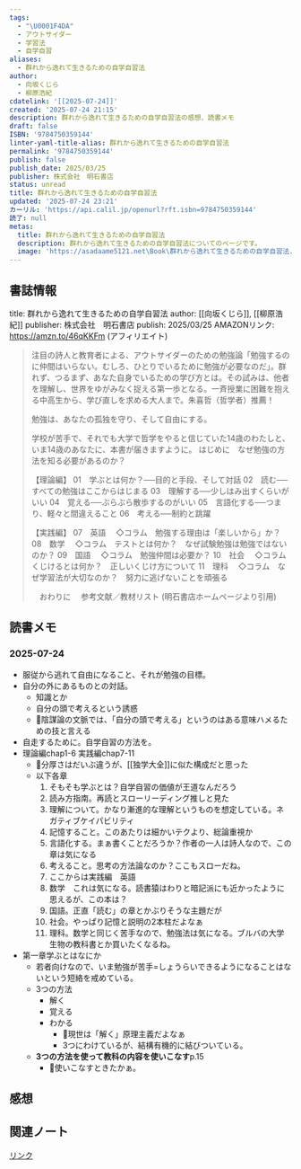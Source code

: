 ```yaml
---
tags:
  - "\U0001F4DA"
  - アウトサイダー
  - 学習法
  - 自学自習
aliases:
  - 群れから逸れて生きるための自学自習法
author:
  - 向坂くじら
  - 柳原浩紀
cdatelink: '[[2025-07-24]]'
created: '2025-07-24 21:15'
description: 群れから逸れて生きるための自学自習法の感想、読書メモ
draft: false
ISBN: '9784750359144'
linter-yaml-title-alias: 群れから逸れて生きるための自学自習法
permalink: '9784750359144'
publish: false
publish_date: 2025/03/25
publisher: 株式会社　明石書店
status: unread
title: 群れから逸れて生きるための自学自習法
updated: '2025-07-24 23:21'
カーリル: 'https://api.calil.jp/openurl?rft.isbn=9784750359144'
読了: null
metas:
  title: 群れから逸れて生きるための自学自習法
  description: 群れから逸れて生きるための自学自習法についてのページです。
  image: 'https://asadaame5121.net\Book\群れから逸れて生きるための自学自習法.png'
---
```

## 書誌情報
title: 群れから逸れて生きるための自学自習法
author: [[向坂くじら]], [[柳原浩紀]]
publisher: 株式会社　明石書店
publish: 2025/03/25
AMAZONリンク: https://amzn.to/46qKKFm (アフィリエイト)

> 注目の詩人と教育者による、アウトサイダーのための勉強論「勉強するのに仲間はいらない。むしろ、ひとりでいるために勉強が必要なのだ」。群れず、つるまず、あなた自身でいるための学び方とは。その試みは、他者を理解し、世界をゆがみなく捉える第一歩となる。一斉授業に困難を抱える中高生から、学び直しを求める大人まで。朱喜哲（哲学者）推薦！
> 
> 勉強は、あなたの孤独を守り、そして自由にする。
> 
> 学校が苦手で、それでも大学で哲学をやると信じていた14歳のわたしと、いま14歳のあなたに、本書が届きますように。
> はじめに　なぜ勉強の方法を知る必要があるのか？
> 
> 【理論編】
> 01　学ぶとは何か？──目的と手段、そして対話
> 02　読む──すべての勉強はここからはじまる
> 03　理解する──少しはみ出すくらいがいい
> 04　覚える──ぶらぶら散歩するのがいい
> 05　言語化する──つまり、軽々と間違えること
> 06　考える──制約と跳躍
> 
> 【実践編】
> 07　英語
> 　◇コラム　勉強する理由は「楽しいから」か？
> 08　数学
> 　◇コラム　テストとは何か？　なぜ試験勉強は勉強ではないのか？
> 09　国語
> 　◇コラム　勉強仲間は必要か？
> 10　社会
> 　◇コラム　くじけるとは何か？　正しいくじけ方について
> 11　理科
> 　◇コラム　なぜ学習法が大切なのか？　努力に逃げないことを頑張る
> 
> 　おわりに
> 　参考文献／教材リスト
> (明石書店ホームページより引用)
## 読書メモ
### 2025-07-24
- 服従から逃れて自由になること、それが勉強の目標。
- 自分の外にあるものとの対話。
	- 知識とか
	- 自分の頭で考えるという誘惑
	- 💭陰謀論の文脈では、「自分の頭で考える」というのはある意味ハメるための技と言える
- 自走するために。自学自習の方法を。
- 理論編chap1-6 実践編chap7-11
	- 💭分厚さはだいぶ違うが、[[独学大全]]に似た構成だと思った
	- 以下各章
		1. そもそも学ぶとは？自学自習の価値が王道なんだろう
		2. 読み方指南。再読とスローリーディング推しと見た
		3. 理解について。かなり漸進的な理解というものを想定している。ネガティブケイパビリティ
		4. 記憶すること。このあたりは細かいテクより、総論重視か
		5. 言語化する。まぁ書くことだろうか？作者の一人は詩人なので、この章は気になる
		6. 考えること。思考の方法論なのか？ここもスローだね。
		7. ここからは実践編　英語
		8. 数学　これは気になる。読書猿はわりと暗記派にも近かったように思えるが、この本は？
		9. 国語。正直「読む」の章とかぶりそうな主題だが
		10. 社会。やっぱり記憶と説明の2本柱だよなぁ
		11. 理科。数学と同じく苦手なので、勉強法は気になる。ブルバの大学生物の教科書とか買いたくなるね。
- 第一章学ぶとはなにか
	- 若者向けなので、いま勉強が苦手=しょうらいできるようになることはないという短絡を戒めている。
	- 3つの方法
		- 解く
		- 覚える
		- わかる
			- 💭現世は「解く」原理主義だよなぁ
			- 3つにわけているが、結構有機的に結びついている。
	- **3つの方法を使って教科の内容を使いこなす**p.15
		- 💭使いこなすときたかぁ。
## 感想
## 関連ノート

<a href="https://asadaame5121.net/9784750359144" class="u-url">リンク</a>
